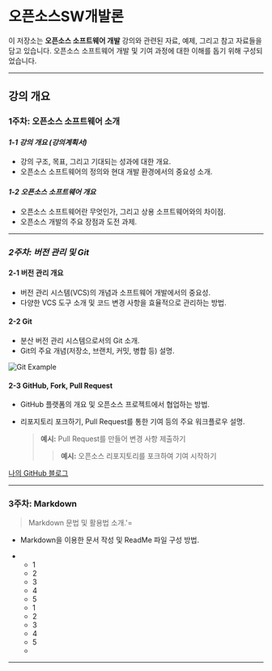 # **오픈소스SW개발론**

이 저장소는 **오픈소스 소프트웨어 개발** 강의와 관련된 자료, 예제, 그리고 참고 자료들을 담고 있습니다. 오픈소스 소프트웨어 개발 및 기여 과정에 대한 이해를 돕기 위해 구성되었습니다.

---

## **강의 개요**

### **1주차: 오픈소스 소프트웨어 소개**

#### ***1-1 강의 개요 (강의계획서)***
- 강의 구조, 목표, 그리고 기대되는 성과에 대한 개요.
- 오픈소스 소프트웨어의 정의와 현대 개발 환경에서의 중요성 소개.

#### **_1-2 오픈소스 소프트웨어 개요_**
- 오픈소스 소프트웨어란 무엇인가, 그리고 상용 소프트웨어와의 차이점.
- 오픈소스 개발의 주요 장점과 도전 과제.

---

### **_2주차: 버전 관리 및 Git_**

#### **2-1 버전 관리 개요**
- 버전 관리 시스템(VCS)의 개념과 소프트웨어 개발에서의 중요성.
- 다양한 VCS 도구 소개 및 코드 변경 사항을 효율적으로 관리하는 방법.

#### **2-2 Git**
- 분산 버전 관리 시스템으로서의 Git 소개.
- Git의 주요 개념(저장소, 브랜치, 커밋, 병합 등) 설명.

![Git Example](https://encrypted-tbn0.gstatic.com/images?q=tbn:ANd9GcRylBLPbcQ2F_nNvLTHq-_1LmqlUmeLM-d__g&s)

#### **2-3 GitHub, Fork, Pull Request**
- GitHub 플랫폼의 개요 및 오픈소스 프로젝트에서 협업하는 방법.
- 리포지토리 포크하기, Pull Request를 통한 기여 등의 주요 워크플로우 설명.
  
  > **예시:** Pull Request를 만들어 변경 사항 제출하기  
  >> **예시:** 오픈소스 리포지토리를 포크하여 기여 시작하기
  
[나의 GitHub 블로그](https://github.com/kkanuseobin)

---

### **3주차: Markdown**
> Markdown 문법 및 활용법 소개.'=
- Markdown을 이용한 문서 작성 및 ReadMe 파일 구성 방법.
- * 1
  * 2
  * 3
  * 4
  * 5
 
  - 1
  - 2
  - 3
  - 4
  - 5
  - 

---

